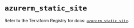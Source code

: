 # `azurerm_static_site`

Refer to the Terraform Registry for docs: [`azurerm_static_site`](https://registry.terraform.io/providers/hashicorp/azurerm/2.99.0/docs/resources/static_site).
